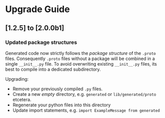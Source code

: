 # Upgrade Guide

## [1.2.5] to [2.0.0b1]

### Updated package structures

Generated code now strictly follows the *package structure* of the `.proto` files.
Consequently `.proto` files without a package will be combined in a single `__init__.py` file.
To avoid overwriting existing `__init__.py` files, its best to compile into a dedicated subdirectory.

Upgrading:

- Remove your previously compiled `.py` files.
- Create a new *empty* directory, e.g. `generated` or `lib/generated/proto` etcetera.
- Regenerate your python files into this directory
- Update import statements, e.g. `import ExampleMessage from generated`